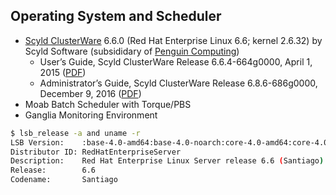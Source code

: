 ## Operating System and Scheduler

* [Scyld ClusterWare] 6.6.0 (Red Hat Enterprise Linux 6.6; kernel 2.6.32) by Scyld Software (subsididary of [Penguin Computing])
  - User’s Guide, Scyld ClusterWare Release 6.6.4-664g0000, April 1, 2015 ([PDF](http://www.penguincomputing.com/wp-content/uploads/2015/04/UsersGuide.pdf))
  - Administrator’s Guide, Scyld ClusterWare Release 6.8.6-686g0000, December 9, 2016 ([PDF](http://www.penguincomputing.com/documentation/scyld-clusterware/6/ScyldClusterware6-AdminGuide.pdf))
* Moab Batch Scheduler with Torque/PBS
* Ganglia Monitoring Environment

```sh
$ lsb_release -a and uname -r
LSB Version:    :base-4.0-amd64:base-4.0-noarch:core-4.0-amd64:core-4.0-noarch:graphics-4.0-amd64:graphics-4.0-noarch:printing-4.0-amd64:printing-4.0-noarch
Distributor ID: RedHatEnterpriseServer
Description:    Red Hat Enterprise Linux Server release 6.6 (Santiago)
Release:        6.6
Codename:       Santiago
```


[Scyld ClusterWare]: http://www.penguincomputing.com/products/software/cluster-management-scyld-clusterware
[Penguin Computing]: https://en.wikipedia.org/wiki/Penguin_Computing
